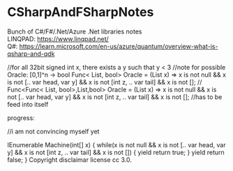 # CSharpAndFSharpNotes

Bunch of C#/F#/.Net/Azure .Net libraries notes<br>
LINQPAD: https://www.linqpad.net/<br>
Q#: https://learn.microsoft.com/en-us/azure/quantum/overview-what-is-qsharp-and-qdk

//for all 32bit signed int x, there exists a y such that y < 3
//note for possible    Oracle: [0,1]^n -> bool
Func< List<int>, bool> Oracle = (List<int> x) => x is not null && x is not [.. var head, var y] && x is not [int z, .. var tail] && x is not [];
//    Func<Func< List<int>, bool>,List<int>,bool> Oracle = (List<int> x) => x is not null && x is not [.. var head, var y] && x is not [int z, .. var tail] && x is not [];
//has to be feed into itself 

progress:

//i am not convincing myself yet

IEnumerable<bool> Machine(int[] x)
{
    while(x is not null && x is not [.. var head, var y] && x is not [int z, .. var tail] && x is not [])
    {
        yield return true;
    }
    yield return false;
}
Copyright disclaimar license cc 3.0.

